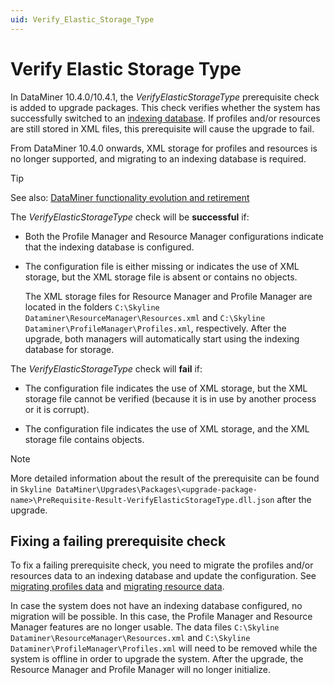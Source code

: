 ```yaml
---
uid: Verify_Elastic_Storage_Type
---
```


# Verify Elastic Storage Type

In DataMiner 10.4.0/10.4.1<!--RN 37763-->, the *VerifyElasticStorageType* prerequisite check is added to upgrade packages. This check verifies whether the system has successfully switched to an [indexing database](xref:Indexing_Database). If profiles and/or resources are still stored in XML files, this prerequisite will cause the upgrade to fail.

From DataMiner 10.4.0 onwards, XML storage for profiles and resources is no longer supported, and migrating to an indexing database is required.

> [!TIP]
> See also: [DataMiner functionality evolution and retirement](xref:Software_support_life_cycles#dataminer-functionality-evolution-and-retirement)

The *VerifyElasticStorageType* check will be **successful** if:

- Both the Profile Manager and Resource Manager configurations indicate that the indexing database is configured.

- The configuration file is either missing or indicates the use of XML storage, but the XML storage file is absent or contains no objects.

  The XML storage files for Resource Manager and Profile Manager are located in the folders `C:\Skyline Dataminer\ResourceManager\Resources.xml` and `C:\Skyline Dataminer\ProfileManager\Profiles.xml`, respectively. After the upgrade, both managers will automatically start using the indexing database for storage.

The *VerifyElasticStorageType* check will **fail** if:

- The configuration file indicates the use of XML storage, but the XML storage file cannot be verified (because it is in use by another process or it is corrupt).

- The configuration file indicates the use of XML storage, and the XML storage file contains objects.

> [!NOTE]
> More detailed information about the result of the prerequisite can be found in `Skyline DataMiner\Upgrades\Packages\<upgrade-package-name>\PreRequisite-Result-VerifyElasticStorageType.dll.json` after the upgrade.

## Fixing a failing prerequisite check

To fix a failing prerequisite check, you need to migrate the profiles and/or resources data to an indexing database and update the configuration. See [migrating profiles data](xref:Profile_migration_to_elastic) and [migrating resource data](xref:Resources_migration_to_elastic).

In case the system does not have an indexing database configured, no migration will be possible. In this case, the Profile Manager and Resource Manager features are no longer usable. The data files `C:\Skyline Dataminer\ResourceManager\Resources.xml` and `C:\Skyline Dataminer\ProfileManager\Profiles.xml` will need to be removed while the system is offline in order to upgrade the system. After the upgrade, the Resource Manager and Profile Manager will no longer initialize.
